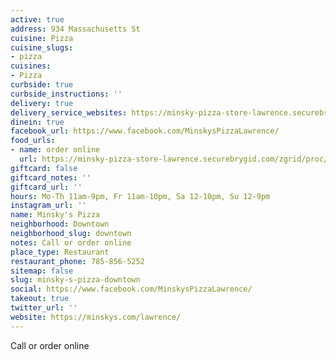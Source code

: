 ```yaml
---
active: true
address: 934 Massachusetts St
cuisine: Pizza
cuisine_slugs:
- pizza
cuisines:
- Pizza
curbside: true
curbside_instructions: ''
delivery: true
delivery_service_websites: https://minsky-pizza-store-lawrence.securebrygid.com/zgrid/proc/site/sitep.jsp
dinein: true
facebook_url: https://www.facebook.com/MinskysPizzaLawrence/
food_urls:
- name: order online
  url: https://minsky-pizza-store-lawrence.securebrygid.com/zgrid/proc/site/sitep.jsp
giftcard: false
giftcard_notes: ''
giftcard_url: ''
hours: Mo-Th 11am-9pm, Fr 11am-10pm, Sa 12-10pm, Su 12-9pm
instagram_url: ''
name: Minsky's Pizza
neighborhood: Downtown
neighborhood_slug: downtown
notes: Call or order online
place_type: Restaurant
restaurant_phone: 785-856-5252
sitemap: false
slug: minsky-s-pizza-downtown
social: https://www.facebook.com/MinskysPizzaLawrence/
takeout: true
twitter_url: ''
website: https://minskys.com/lawrence/
---
```


Call or order online